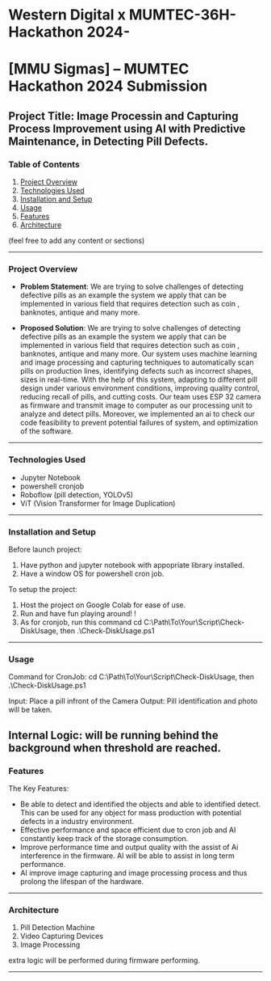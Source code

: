# Western Digital x MUMTEC-36H-Hackathon 2024-
# [MMU Sigmas] – MUMTEC Hackathon 2024 Submission

## Project Title: Image Processin and Capturing Process Improvement using AI with Predictive Maintenance, in Detecting Pill Defects. 

### Table of Contents
1. [Project Overview](#project-overview)
2. [Technologies Used](#technologies-used)
3. [Installation and Setup](#installation-and-setup)
4. [Usage](#usage)
5. [Features](#features)
6. [Architecture](#architecture)

(feel free to add any content or sections)

---

### Project Overview

- **Problem Statement**: We are trying to solve challenges of detecting defective pills as an example the system we apply that can be implemented in various field that requires detection such as coin , banknotes, antique and many more. 
  
- **Proposed Solution**: We are trying to solve challenges of detecting defective pills as an example the system we apply that can be implemented in various field that requires detection such as coin , banknotes, antique and many more. Our system uses machine learning and image processing and capturing techniques to automatically scan pills on production lines, identifying defects such as incorrect shapes, sizes in real-time. With the help of this system, adapting to different pill design under various environment conditions, improving quality control, reducing recall of pills, and cutting costs. Our team uses ESP 32 camera as firmware and transmit image to computer as our processing unit to analyze and detect pills.  Moreover,  we implemented an ai to check our code feasibility to prevent potential failures of system, and optimization of the software. 

---

### Technologies Used

- Jupyter Notebook
- powershell cronjob
- Roboflow (pill detection, YOLOv5) 
- ViT (Vision Transformer for Image Duplication) 

---

### Installation and Setup

Before launch project:
1. Have python and jupyter notebook with appopriate library installed.
2. Have a window OS for powershell cron job.

To setup the project:
1. Host the project on Google Colab for ease of use.
2. Run and have fun playing around! !
3. As for cronjob, run this command cd C:\Path\To\Your\Script\Check-DiskUsage, then .\Check-DiskUsage.ps1

--- 

### Usage
Command for CronJob: cd C:\Path\To\Your\Script\Check-DiskUsage, then .\Check-DiskUsage.ps1

Input: Place a pill infront of the Camera
Output: Pill identification and photo will be taken. 

Internal Logic: will be running behind the background when threshold are reached. 
--- 

### Features

The Key Features: 
- Be able to detect and identified the objects and able to identified detect. This can be used for any object for mass production with potential defects in a industry environment.
- Effective performance and space efficient due to cron job and AI constantly keep track of the storage consumption.
- Improve performance time and output quality with the assist of Ai interference in the firmware. AI will be able to assist in long term performance.
- AI improve image capturing and image processing process and thus prolong the lifespan of the hardware. 

--- 

### Architecture

1. Pill Detection Machine
2. Video Capturing Devices
3. Image Processing

extra logic will be performed during firmware performing. 

--- 

